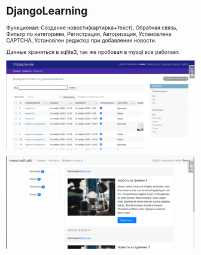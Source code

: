 # DjangoLearning
Функционал:
 Создание новости(картирка+текст),
 Обратная связь,
 Фильтр по категориям,
 Регистрация,
 Авторизация,
 Установлена CAPTCHA,
 Установлен редактор при добавлении новости.
 
 
 Данные храняться в sqlite3, так же пробовал в mysql все работает.
 
 ![alt text](mysite/Screenshot/Screenshot1.png )
 
 
 ![alt text](mysite/Screenshot/Screenshot2.png )
 

